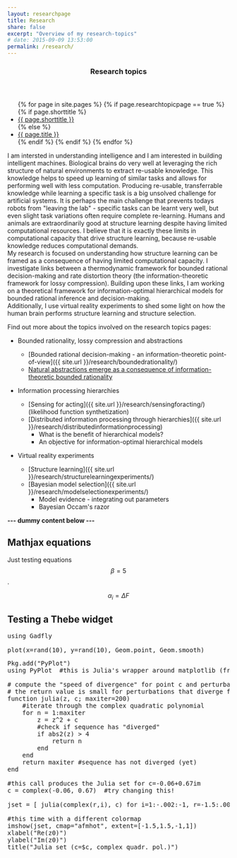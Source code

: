 ```yaml
---
layout: researchpage
title: Research
share: false
excerpt: "Overview of my research-topics"
# date: 2015-09-09 13:53:00
permalink: /research/
---
```


<section id="table-of-contents" class="toc">
  <header>
    <h3><i class="fa fa-fw fa-flask"></i> Research topics</h3>
  </header>
  <div id="drawer" markdown="0">
    <ul>
      {% for page in site.pages %}
        {% if page.researchtopicpage == true %}
          {% if page.shorttitle %}
            <li><a href="{{ site.url }}{{ page.url }}"><i class="fa fa-fw fa-caret-right"></i> {{ page.shorttitle }}</a></li>
          {% else %}
            <li><a href="{{ site.url }}{{ page.url }}"><i class="fa fa-fw fa-caret-right"></i> {{ page.title }}</a></li>
          {% endif %}
        {% endif %}
      {% endfor %}
    </ul>
  </div>
</section><!-- /#table-of-contents -->

I am intersted in understanding intelligence and I am interested in building intelligent machines. Biological brains do very well at leveraging the rich structure of natural environments to extract re-usable knowledge. This knowledge helps to speed up learning of similar tasks and allows for performing well with less computation. Producing re-usable, transferrable knowledge while learning a specific task is a big unsolved challenge for artificial systems. It is perhaps the main challenge that prevents todays robots from "leaving the lab" - specific tasks can be learnt very well, but even slight task variations often require complete re-learning. Humans and animals are extraordinarily good at structure learning despite having limited computational resources. I believe that it is exactly these limits in computational capacity that drive structure learning, because re-usable knowledge reduces computational demands.  
My research is focused on understanding how structure learning can be framed as a consequence of having limited computational capacity. I investigate links between a thermodynamic framework for bounded rational decision-making and rate distortion theory (the information-theoretic framework for lossy compression). Building upon these links, I am working on a theoretical framework for information-optimal hierarchical models for bounded rational inference and decision-making.  
Additionally, I use virtual reality experiments to shed some light on how the human brain performs structure learning and structure selection.

Find out more about the topics involved on the research topics pages:


 * Bounded rationality, lossy compression and abstractions
   * [Bounded rational decision-making - an information-theoretic point-of-view]({{ site.url }}/research/boundedrationality/)
   * [Natural abstractions emerge as a consequence of information-theoretic bounded rationality]({{site.url}}/research/naturalabstractions/)
 * Information processing hierarchies
   * [Sensing for acting]({{ site.url }}/research/sensingforacting/) (likelihood function synthetization)
   * [Distributed information processing through hierarchies]({{ site.url }}/research/distributedinformationprocessing)
     * What is the benefit of hierarchical models?
     * An objective for information-optimal hierarchical models

 * Virtual reality experiments
   * [Structure learning]({{ site.url }}/research/structurelearningexperiments/)
   * [Bayesian model selection]({{ site.url }}/research/modelselectionexperiments/)
     * Model evidence - integrating out parameters
     * Bayesian Occam's razor 


**--- dummy content below ---**


## Mathjax equations
Just testing equations $$\beta = 5$$.

$$ \alpha_i = \Delta F $$



## Testing a Thebe widget
<pre data-code-language="julia" data-executable='true'>
using Gadfly

plot(x=rand(10), y=rand(10), Geom.point, Geom.smooth)
</pre>

<pre data-code-language="julia" data-executable='true'>
Pkg.add("PyPlot")
using PyPlot  #this is Julia's wrapper around matplotlib (from Python) it behaves very similar to MATLAB

# compute the "speed of divergence" for point c and perturbation z
# the return value is small for perturbations that diverge fast, and large for non-divergent sequences
function julia(z, c; maxiter=200)
    #iterate through the complex quadratic polynomial
    for n = 1:maxiter
        z = z^2 + c         
        #check if sequence has "diverged"
        if abs2(z) > 4
            return n
        end
    end
    return maxiter #sequence has not diverged (yet)
end

#this call produces the Julia set for c=-0.06+0.67im
c = complex(-0.06, 0.67)  #try changing this!

jset = [ julia(complex(r,i), c) for i=1:-.002:-1, r=-1.5:.002:1.5 ]; 

#this time with a different colormap
imshow(jset, cmap="afmhot", extent=[-1.5,1.5,-1,1])
xlabel("Re(z0)")
ylabel("Im(z0)")
title("Julia set (c=$c, complex quadr. pol.)")
</pre>
